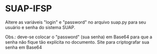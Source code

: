 # SUAP-IFSP

Altere as variáveis "login" e "password" no arquivo suap.py para seu usuário e senha do sistema SUAP.

Obs.: deve-se colocar o "password" (sua senha) em Base64 para que a senha não fique tão explícita no documento.
Site para criptografar sua senha em Base64
